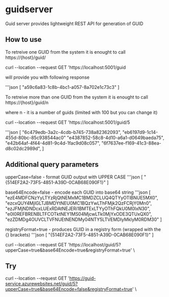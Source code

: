 # guidserver
Guid server provides lightweight REST API for generation of GUID

## How to use
To retreive one GUID from the system it is enought to call 
https://{host}/guid/

curl --location --request GET 'https://localhost:5001/guid

will provide you with following response

'''json
[
    "a59c6a83-1c8b-4bc1-a057-8a702e1c73c3"
]


To retreive more than one GUID from the system it is enought to call
https://{host}/guid/n

where n - it is a number of guids (limited with 100 but you can change it)

curl --location --request GET 'https://localhost:5001/guid/5

'''json
[
    "6c479edb-3a2c-4cdb-b745-738a82362093",
    "eb6197d9-1c14-455d-80bc-85c938544ac0"
    "e4387852-58c8-4d10-a6a1-d0649baeda75",
    "e42b64af-4f44-4d81-9c4d-1fac9d08c057",
    "6f7637ee-f169-41c3-88ea-d8c02dc2989d",
]

## Additional query parameters

upperCase=false - format GUID output with UPPER CASE
'''json
[
    "{514EF2A2-73F5-4851-A39D-0CAB68E090F1}"
]


base64Encode=false - encode each GUID into base64 string
'''json
[
    "ezE4MDFCNzYyLTYzRjQtNEMxMC1BMDZCLUQ4QTYyOTlBNUE5MX0",
    "ezcxQUY4MjlGLTJBMDYtNEU0MC1BQzYwLThFMjk2QzFCRjY0Mn0",
    "ezJFMjNDNDcxLUExRDAtNEJERi1BMTExLTYyOThFQkU0M0IxN30",
    "e0I0REFBRENBLTFCOTktNEY1MS04MjcwLTk0MjYxODE3QTUxQX0",
    "ezZDMDg4OUVCLTVFNUEtNENDMy04NTY5LTVEMDIyMkIyM0RDM30"
]

registryFormat=true - produces GUID in a registry form (wrapped with the {} brackets)
'''json
[
    "{514EF2A2-73F5-4851-A39D-0CAB68E090F1}"
]

curl --location --request GET 'https://localhost/guid/5?upperCase=true&base64Encode=true&registryFormat=true' \

## Try
curl --location --request GET 'https://guid-service.azurewebsites.net/guid/5?upperCase=true&base64Encode=false&registryFormat=true' \
